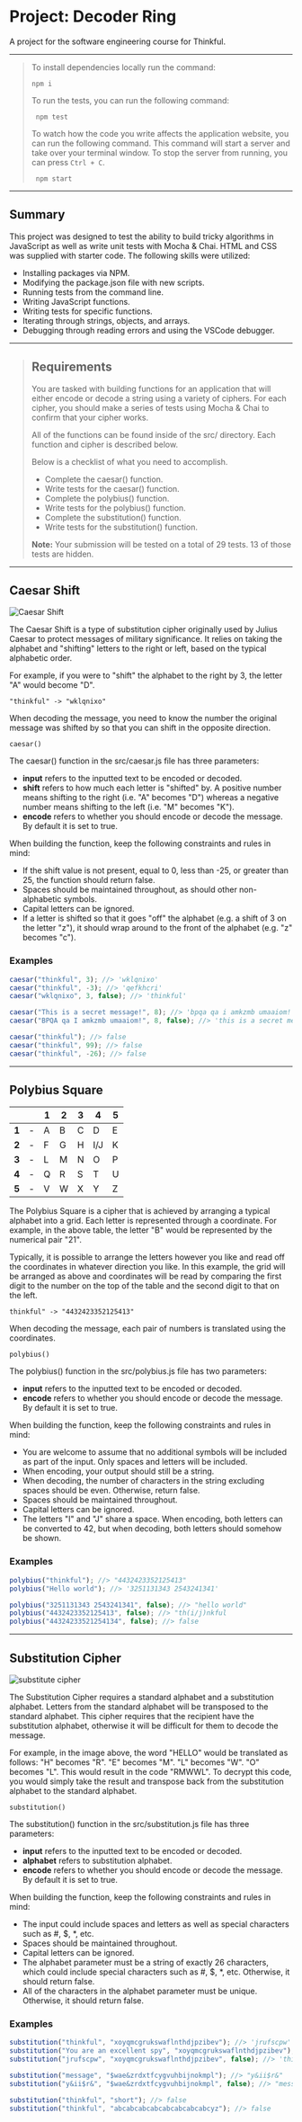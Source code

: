# Project: Decoder Ring

A project for the software engineering course for Thinkful.

---

> To install dependencies locally run the command:
>
>     npm i
>
> To run the tests, you can run the following command:
>
>      npm test
>
> To watch how the code you write affects the application website, you can run the following command. This command will start a server and take over your terminal window. To stop the server from running, you can press `Ctrl + C`.
>
>      npm start

---

## Summary

This project was designed to test the ability to build tricky algorithms in JavaScript as well as write unit tests with Mocha & Chai. HTML and CSS was supplied with starter code. The following skills were utilized:

- Installing packages via NPM.
- Modifying the package.json file with new scripts.
- Running tests from the command line.
- Writing JavaScript functions.
- Writing tests for specific functions.
- Iterating through strings, objects, and arrays.
- Debugging through reading errors and using the VSCode debugger.

---

> ## Requirements
>
> You are tasked with building functions for an application that will either encode or decode a string using a variety of ciphers. For each cipher, you should make a series of tests using Mocha & Chai to confirm that your cipher works.
>
> All of the functions can be found inside of the src/ directory. Each function and cipher is described below.
>
> Below is a checklist of what you need to accomplish.
>
> - Complete the caesar() function.
> - Write tests for the caesar() function.
> - Complete the polybius() function.
> - Write tests for the polybius() function.
> - Complete the substitution() function.
> - Write tests for the substitution() function.
>
> **Note:** Your submission will be tested on a total of 29 tests. 13 of those tests are hidden.

---

## Caesar Shift

![Caesar Shift](images/caesar-shift.png)

The Caesar Shift is a type of substitution cipher originally used by Julius Caesar to protect messages of military significance. It relies on taking the alphabet and "shifting" letters to the right or left, based on the typical alphabetic order.

For example, if you were to "shift" the alphabet to the right by 3, the letter "A" would become "D".

    "thinkful" -> "wklqnixo"

When decoding the message, you need to know the number the original message was shifted by so that you can shift in the opposite direction.

    caesar()

The caesar() function in the src/caesar.js file has three parameters:

- **input** refers to the inputted text to be encoded or decoded.
- **shift** refers to how much each letter is "shifted" by. A positive number means shifting to the right (i.e. "A" becomes "D") whereas a negative number means shifting to the left (i.e. "M" becomes "K").
- **encode** refers to whether you should encode or decode the message. By default it is set to true.

When building the function, keep the following constraints and rules in mind:

- If the shift value is not present, equal to 0, less than -25, or greater than 25, the function should return false.
- Spaces should be maintained throughout, as should other non-alphabetic symbols.
- Capital letters can be ignored.
- If a letter is shifted so that it goes "off" the alphabet (e.g. a shift of 3 on the letter "z"), it should wrap around to the front of the alphabet (e.g. "z" becomes "c").

### Examples

```javascript
caesar("thinkful", 3); //> 'wklqnixo'
caesar("thinkful", -3); //> 'qefkhcri'
caesar("wklqnixo", 3, false); //> 'thinkful'

caesar("This is a secret message!", 8); //> 'bpqa qa i amkzmb umaaiom!'
caesar("BPQA qa I amkzmb umaaiom!", 8, false); //> 'this is a secret message!'

caesar("thinkful"); //> false
caesar("thinkful", 99); //> false
caesar("thinkful", -26); //> false
```

---

## Polybius Square

|       |     | 1   | 2   | 3   | 4   | 5   |
| ----- | --- | --- | --- | --- | --- | --- |
| **1** | -   | A   | B   | C   | D   | E   |
| **2** | -   | F   | G   | H   | I/J | K   |
| **3** | -   | L   | M   | N   | O   | P   |
| **4** | -   | Q   | R   | S   | T   | U   |
| **5** | -   | V   | W   | X   | Y   | Z   |

The Polybius Square is a cipher that is achieved by arranging a typical alphabet into a grid. Each letter is represented through a coordinate. For example, in the above table, the letter "B" would be represented by the numerical pair "21".

Typically, it is possible to arrange the letters however you like and read off the coordinates in whatever direction you like. In this example, the grid will be arranged as above and coordinates will be read by comparing the first digit to the number on the top of the table and the second digit to that on the left.

    thinkful" -> "4432423352125413"

When decoding the message, each pair of numbers is translated using the coordinates.

    polybius()

The polybius() function in the src/polybius.js file has two parameters:

- **input** refers to the inputted text to be encoded or decoded.
- **encode** refers to whether you should encode or decode the message. By default it is set to true.

When building the function, keep the following constraints and rules in mind:

- You are welcome to assume that no additional symbols will be included as part of the input. Only spaces and letters will be included.
- When encoding, your output should still be a string.
- When decoding, the number of characters in the string excluding spaces should be even. Otherwise, return false.
- Spaces should be maintained throughout.
- Capital letters can be ignored.
- The letters "I" and "J" share a space. When encoding, both letters can be converted to 42, but when decoding, both letters should somehow be shown.

### Examples

```javascript
polybius("thinkful"); //> "4432423352125413"
polybius("Hello world"); //> '3251131343 2543241341'

polybius("3251131343 2543241341", false); //> "hello world"
polybius("4432423352125413", false); //> "th(i/j)nkful
polybius("44324233521254134", false); //> false
```

---

## Substitution Cipher

![substitute cipher](images/substitute-cipher.png)

The Substitution Cipher requires a standard alphabet and a substitution alphabet. Letters from the standard alphabet will be transposed to the standard alphabet. This cipher requires that the recipient have the substitution alphabet, otherwise it will be difficult for them to decode the message.

For example, in the image above, the word "HELLO" would be translated as follows:
"H" becomes "R".
"E" becomes "M".
"L" becomes "W".
"O" becomes "L".
This would result in the code "RMWWL". To decrypt this code, you would simply take the result and transpose back from the substitution alphabet to the standard alphabet.

    substitution()

The substitution() function in the src/substitution.js file has three parameters:

- **input** refers to the inputted text to be encoded or decoded.
- **alphabet** refers to substitution alphabet.
- **encode** refers to whether you should encode or decode the message. By default it is set to true.

When building the function, keep the following constraints and rules in mind:

- The input could include spaces and letters as well as special characters such as #, $, \*, etc.
- Spaces should be maintained throughout.
- Capital letters can be ignored.
- The alphabet parameter must be a string of exactly 26 characters, which could include special characters such as #, $, \*, etc. Otherwise, it should return false.
- All of the characters in the alphabet parameter must be unique. Otherwise, it should return false.

### Examples

```javascript
substitution("thinkful", "xoyqmcgrukswaflnthdjpzibev"); //> 'jrufscpw'
substitution("You are an excellent spy", "xoyqmcgrukswaflnthdjpzibev"); //> 'elp xhm xf mbymwwmfj dne'
substitution("jrufscpw", "xoyqmcgrukswaflnthdjpzibev", false); //> 'thinkful'

substitution("message", "$wae&zrdxtfcygvuhbijnokmpl"); //> "y&ii$r&"
substitution("y&ii$r&", "$wae&zrdxtfcygvuhbijnokmpl", false); //> "message"

substitution("thinkful", "short"); //> false
substitution("thinkful", "abcabcabcabcabcabcabcabcyz"); //> false
```

